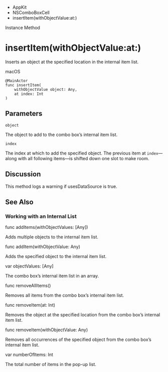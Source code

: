 

- AppKit
- NSComboBoxCell
-  insertItem(withObjectValue:at:) 

Instance Method

# insertItem(withObjectValue:at:)

Inserts an object at the specified location in the internal item list.

macOS

``` source
@MainActor
func insertItem(
    withObjectValue object: Any,
    at index: Int
)
```

## Parameters 

`object`  

The object to add to the combo box’s internal item list.

`index`  

The index at which to add the specified object. The previous item at `index`—along with all following items—is shifted down one slot to make room.

## Discussion

This method logs a warning if usesDataSource is true.

## See Also

### Working with an Internal List

func addItems(withObjectValues: [Any])

Adds multiple objects to the internal item list.

func addItem(withObjectValue: Any)

Adds the specified object to the internal item list.

var objectValues: [Any]

The combo box’s internal item list in an array.

func removeAllItems()

Removes all items from the combo box’s internal item list.

func removeItem(at: Int)

Removes the object at the specified location from the combo box’s internal item list.

func removeItem(withObjectValue: Any)

Removes all occurrences of the specified object from the combo box’s internal item list.

var numberOfItems: Int

The total number of items in the pop-up list.

